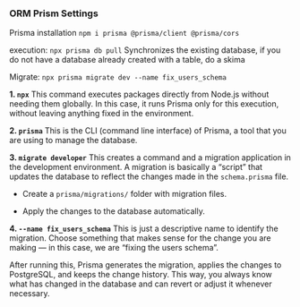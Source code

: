 ### ORM Prism Settings

Prisma installation
`npm i prisma @prisma/client @prisma/cors`

execution:
`npx prisma db pull` Synchronizes the existing database, if you do not have a database already created with a table, do a skima

Migrate:
`npx prisma migrate dev --name fix_users_schema`

**1. `npx`** 
This command executes packages directly from Node.js without needing them globally. In this case, it runs Prisma only for this execution, without leaving anything fixed in the environment.

**2. `prisma`** 
This is the CLI (command line interface) of Prisma, a tool that you are using to manage the database.

**3. `migrate developer`** 
This creates a command and a migration application in the development environment. A migration is basically a “script” that updates the database to reflect the changes made in the `schema.prisma` file.

- Create a `prisma/migrations/` folder with migration files.

- Apply the changes to the database automatically.

**4. `--name fix_users_schema`** 
This is just a descriptive name to identify the migration. Choose something that makes sense for the change you are making — in this case, we are “fixing the users schema”.

After running this, Prisma generates the migration, applies the changes to PostgreSQL, and keeps the change history. This way, you always know what has changed in the database and can revert or adjust it whenever necessary.